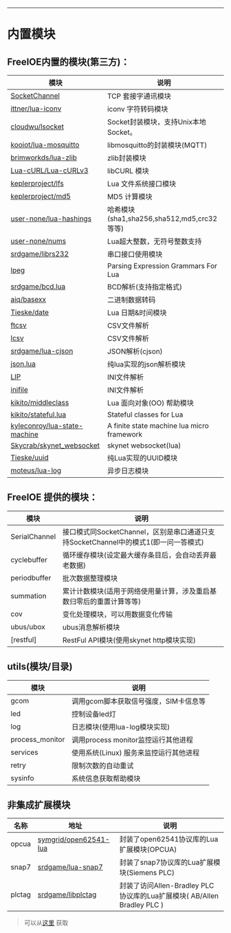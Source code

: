 ---
# 内置模块

## FreeIOE内置的模块(第三方)：

|模块 | 说明|
|--- | ---|
[SocketChannel](https://github.com/cloudwu/skynet/wiki/SocketChannel) | TCP 套接字通讯模块
[ittner/lua-iconv](https://github.com/ittner/lua-iconv) | iconv 字符转码模块
[cloudwu/lsocket](https://github.com/cloudwu/lsocket) | Socket封装模块，支持Unix本地Socket。
[kooiot/lua-mosquitto](https://github.com/kooiot/lua-mosquitto) | libmosquitto的封装模块(MQTT)
[brimworkds/lua-zlib](https://github.com/brimworks/lua-zlib) | zlib封装模块
[Lua-cURL/Lua-cURLv3](https://github.com/Lua-cURL/Lua-cURLv3) | libCURL 模块
[keplerproject/lfs](http://keplerproject.github.io/luafilesystem/) | Lua 文件系统接口模块
[keplerproject/md5](https://github.com/keplerproject/md5) | MD5 计算模块
[user-none/lua-hashings](https://github.com/user-none/lua-hashings) | 哈希模块(sha1,sha256,sha512,md5,crc32等等)
[user-none/nums](https://github.com/user-none/lua-nums) | Lua超大整数，无符号整数支持
[srdgame/librs232](https://github.com/srdgame/librs232) | 串口接口使用模块
[lpeg](http://www.inf.puc-rio.br/~roberto/lpeg/) | Parsing Expression Grammars For Lua
[srdgame/bcd.lua](http://github.com/srdgame/bcd.lua) | BCD解析(支持指定格式)
[aiq/basexx](https://github.com/aiq/basexx) | 二进制数据转码
[Tieske/date](https://github.com/Tieske/date) | Lua 日期&时间模块
[ftcsv](https://github.com/FourierTransformer/ftcsv) | CSV文件解析
[lcsv](https://github.com/daelvn/lcsv) | CSV文件解析
[srdgame/lua-cjson](https://github.com/srdgame/lua-cjson) | JSON解析(cjson)
[json.lua](https://github.com/rxi/json.lua) | 纯lua实现的json解析模块
[LIP](https://github.com/Dynodzzo/Lua_INI_Parser) | INI文件解析
[inifile](http://docs.bartbes.com/inifile) | INI文件解析
[kikito/middleclass](https://github.com/kikito/middleclass) | Lua 面向对象(OO) 帮助模块
[kikito/stateful.lua](https://github.com/kikito/stateful.lua) | Stateful classes for Lua 
[kyleconroy/lua-state-machine](https://github.com/kyleconroy/lua-state-machine) | A finite state machine lua micro framework
[Skycrab/skynet_websocket](https://github.com/Skycrab/skynet_websocket) |  skynet websocket(lua)
[Tieske/uuid](https://github.com/Tieske/uuid) | 纯Lua实现的UUID模块
[moteus/lua-log](https://github.com/moteus/lua-log) | 异步日志模块

## FreeIOE 提供的模块：

|模块 | 说明|
|--- | ---|
SerialChannel | 接口模式同SocketChannel，区别是串口通道只支持SocketChannel中的模式1(即一问一答模式)
cyclebuffer | 循环缓存模块(设定最大缓存条目后，会自动丢弃最老数据)
periodbuffer | 批次数据整理模块
summation | 累计计数模块(适用于网络使用量计算，涉及重启基数归零后的重置计算等等)
cov | 变化处理模块，可以用数据变化传输
ubus/ubox | ubus消息解析模块
[restful] | RestFul API模块(使用skynet http模块实现)


## utils(模块/目录)

|模块 | 说明|
|--- | ---|
gcom | 调用gcom脚本获取信号强度，SIM卡信息等
led | 控制设备led灯
log | 日志模块(使用lua-log模块实现)
process_monitor | 调用process monitor监控运行其他进程
services | 使用系统(Linux) 服务来监控运行其他进程
retry | 限制次数的自动重试
sysinfo | 系统信息获取帮助模块


## 非集成扩展模块

|名称 | 地址 | 说明|
|--- | --- | ---|
opcua | [symgrid/open62541-lua](https://github.com/symgrid/open62541-lua) | 封装了open62541协议库的Lua扩展模块(OPCUA)
snap7 | [srdgame/lua-snap7](https://github.com/srdgame/lua-snap7) | 封装了snap7协议库的Lua扩展模块(Siemens PLC)
plctag | [srdgame/libplctag](https://github.com/srdgame/libplctag) | 封装了访问Allen-Bradley PLC 协议库的Lua扩展模块( AB/Allen Bradley PLC )


> 可以从[这里](https://github.com/freeioe/freeioe_prebuild_exts) 获取
